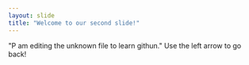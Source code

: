 ```yaml
---
layout: slide
title: "Welcome to our second slide!"
---
```

"P am editing the unknown file to learn githun."
Use the left arrow to go back!
